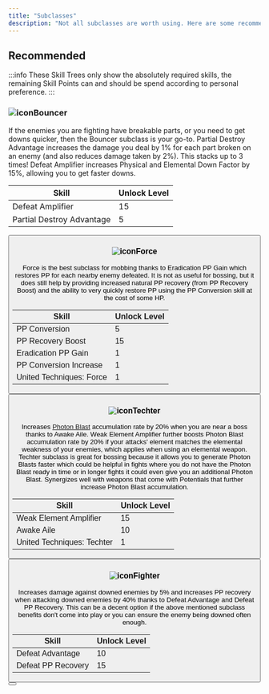 ```yaml
---
title: "Subclasses"
description: "Not all subclasses are worth using. Here are some recommendations."
---
```


## Recommended

:::info
These Skill Trees only show the absolutely required skills, the remaining Skill Points can and should be spend according to personal preference.
:::

### <img src="/img/UINGSClassSl.png" alt="icon" className="heading-icon"/><img src="/img/UINGSClassBo.png" alt="" className="heading-icon"/>Bouncer
If the enemies you are fighting have breakable parts, or you need to get downs quicker, then the Bouncer subclass is your go-to.
Partial Destroy Advantage increases the damage you deal by 1% for each part broken on an enemy (and also reduces damage taken by 2%). This stacks up to 3 times!
Defeat Amplifier increases Physical and Elemental Down Factor by 15%, allowing you to get faster downs.

| Skill | Unlock Level |
|-------------------------------|--------------|
| Defeat Amplifier | 15 |
| Partial Destroy Advantage | 5 |

<Button label="Bo Sub Skill Tree" link="https://arks-layer.com/skillsim/ngs/skillcalc.php?30bXIbIVIbIVIbIVIbIVIbIVIbIVIbIVIbIVIbIVIbIV~f~f~f~f~f~f~f~f~f~f~f~f~f~f~f~f~f~fIq~f~f~f~f~f~4q~f~f~f~f~f~f~f~f~4xX~f~f~f~f~f~f~f~f~f~f~f~f~f~f~f~f~f~f~f~f~f~f~f~f~f~f~f~f~f~f~fI" />

### <img src="/img/UINGSClassSl.png" alt="icon" className="heading-icon"/><img src="/img/UINGSClassFo.png" alt="" className="heading-icon"/>Force
Force is the best subclass for mobbing thanks to Eradication PP Gain which restores PP for each nearby enemy defeated.
It is not as useful for bossing, but it does still help by providing increased natural PP recovery (from PP Recovery Boost) and the ability to very quickly restore PP using the PP Conversion skill at the cost of some HP.

| Skill | Unlock Level |
|-------------------------------|--------------|
| PP Conversion | 5 |
| PP Recovery Boost | 15 |
| Eradication PP Gain | 1 |
| PP Conversion Increase | 1 |
| United Techniques: Force | 1 |

<Button label="Fo Sub Skill Tree" link="https://arks-layer.com/skillsim/ngs/skillcalc.php?30bIIbIVIbIVIbIVIbIVIbIVIbIVIbIVIbIVIbIVIbIV~f~f~f~f~f~f~f~f~f~f~f~f~f~f~f~f~ehi~3b~bq~f~f~f~f~f~4q~f~f~f~f~f~f~f~f~f~f~f~f~f~f~f~f~f~f~f~f~f~f~f~f~f~f~f~f~f~f~f~f~f~f~f~f~f~f~f~7" />

### <img src="/img/UINGSClassSl.png" alt="icon" className="heading-icon"/><img src="/img/UINGSClassTe.png" alt="" className="heading-icon"/>Techter
Increases [Photon Blast](/moveset/photon-blast) accumulation rate by 20% when you are near a boss thanks to Awake Aile.
Weak Element Amplifier further boosts Photon Blast accumulation rate by 20% if your attacks' element matches the elemental weakness of your enemies, which applies when using an elemental weapon.
Techter subclass is great for bossing because it allows you to generate Photon Blasts faster which could be helpful in fights where you do not have the Photon Blast ready in time or in longer fights it could even give you an additional Photon Blast.
Synergizes well with weapons that come with Potentials that further increase Photon Blast accumulation.

| Skill | Unlock Level |
|-------------------------------|--------------|
| Weak Element Amplifier | 15 |
| Awake Aile | 10 |
| United Techniques: Techter | 1 |

<Button label="Te Sub Skill Tree" link="https://arks-layer.com/skillsim/ngs/skillcalc.php?30bqIbIVIbIVIbIVIbIVIbIVIbIVIbIVIbIVIbIVIbIV~f~f~f~f~f~f~f~f~f~f~f~f~f~f~f~f~f~fIq~f~f~f~fSX~fIIq~f~f~f~f~f~f~f~f~f~f~f~f~f~f~f~f~f~f~f~f~f~f~f~f~f~f~f~f~f~f~f~f~f~f~f~f~f~f~f~7" />

### <img src="/img/UINGSClassSl.png" alt="icon" className="heading-icon"/><img src="/img/UINGSClassFi.png" alt="" className="heading-icon"/>Fighter
Increases damage against downed enemies by 5% and increases PP recovery when attacking downed enemies by 40% thanks to Defeat Advantage and Defeat PP Recovery.
This can be a decent option if the above mentioned subclass benefits don't come into play or you can ensure the enemy being downed often enough.

| Skill | Unlock Level |
|---------------------------|--------------|
| Defeat Advantage | 10 |
| Defeat PP Recovery | 15 |

<Button label="Fi Sub Skill Tree" link="https://arks-layer.com/skillsim/ngs/skillcalc.php?30IqIbIVIbIVIbIVIbIVIbIVIbIVIbIVIbIVIbIVIbIV~f~f~f~f~f~b_G~f~f~f~f~f~f~f~f~f~f~f~f~3q~f~f~f~f~f~4q~f~f~f~f~f~f~f~f~f~f~f~f~f~f~f~f~f~f~f~f~f~f~f~f~f~f~f~f~f~f~f~f~f~f~f~f~f~f~f~7" />
